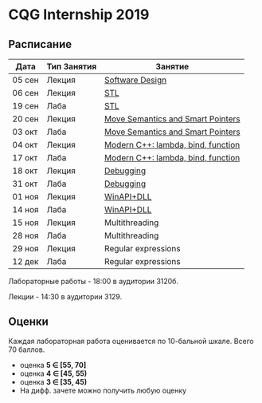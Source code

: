 ﻿# CQG Internship 2019

## Расписание

Дата | Тип Занятия | Занятие
-----|-------------|--------
05 сен | Лекция | [Software Design](<1. Software design/Software_design.pdf>)
06 сен | Лекция | [STL](<2. STL/STL Basics.pdf>)
19 сен | Лаба   | [STL](<2. STL/STL Task.md>)
20 сен | Лекция | [Move Semantics and Smart Pointers](<3. Move Semantic, Smart Pointers/Move Semantic, Smart Pointers.pdf>)
03 окт | Лаба   | [Move Semantics and Smart Pointers](<3. Move Semantic, Smart Pointers/Move Semantic, Smart Pointers.md>)
04 окт | Лекция | [Modern C++: lambda, bind, function](<4. Modern C++ lambda, bind, function/Modern C++. Lambda, Bind, Function.pdf>)
17 окт | Лаба   | [Modern C++: lambda, bind, function](<4. Modern C++ lambda, bind, function/Modern C++. Lambda, Bind, Function.md>)
18 окт | Лекция | [Debugging](<5. Debugging/Debugging.pdf>)
31 окт | Лаба   | [Debugging](<5. Debugging/lab>)
01 ноя | Лекция | [WinAPI+DLL](<6. WinAPI+DLL/WinAPI+DLL.pdf>)
14 ноя | Лаба   | [WinAPI+DLL](<6. WinAPI+DLL/WinAPI+DLL.md>)
15 ноя | Лекция | Multithreading
28 ноя | Лаба   | Multithreading
29 ноя | Лекция | Regular expressions
12 дек | Лаба   | Regular expressions

Лабораторные работы - 18:00 в аудитории 3120б.

Лекции - 14:30 в аудитории 3129.

## Оценки

Каждая лабораторная работа оценивается по 10-бальной шкале. Всего 70 баллов.

+ оценка <b>5 &Element; [55, 70]</b>
+ оценка <b>4 &Element; [45, 55)</b>
+ оценка <b>3 &Element; [35, 45)</b>
+ На дифф. зачете можно получить любую оценку

